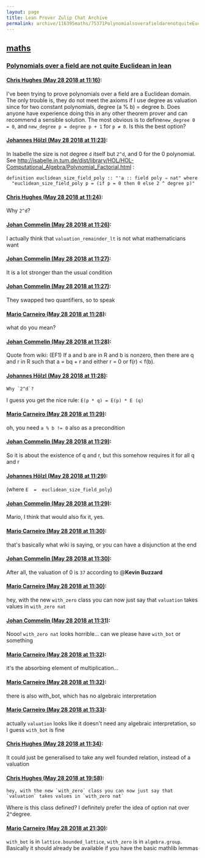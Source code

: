 ```yaml
---
layout: page
title: Lean Prover Zulip Chat Archive 
permalink: archive/116395maths/75371PolynomialsoverafieldarenotquiteEuclideaninlean.html
---
```


## [maths](index.html)
### [Polynomials over a field are not quite Euclidean in lean](75371PolynomialsoverafieldarenotquiteEuclideaninlean.html)

#### [Chris Hughes (May 28 2018 at 11:16)](https://leanprover.zulipchat.com/#narrow/stream/116395-maths/topic/Polynomials%20over%20a%20field%20are%20not%20quite%20Euclidean%20in%20lean/near/127196752):
I've been trying to prove polynomials over a field are a Euclidean domain. The only trouble is, they do not meet the axioms if I use degree as valuation since for two constant polynomials, degree (a % b) =  degree b. Does anyone have experience doing this in any other theorem prover and can recommend a sensible solution. The most obvious is to define`new_degree 0 = 0`, and `new_degree p = degree p + 1` for `p ≠ 0`. Is this the best option?

#### [Johannes Hölzl (May 28 2018 at 11:23)](https://leanprover.zulipchat.com/#narrow/stream/116395-maths/topic/Polynomials%20over%20a%20field%20are%20not%20quite%20Euclidean%20in%20lean/near/127196999):
In Isabelle the size is not degree `d` itself but `2^d`, and 0 for the 0 polynomial. See http://isabelle.in.tum.de/dist/library/HOL/HOL-Computational_Algebra/Polynomial_Factorial.html :
```isabelle
definition euclidean_size_field_poly :: "'a :: field poly ⇒ nat" where
  "euclidean_size_field_poly p = (if p = 0 then 0 else 2 ^ degree p)" 
```

#### [Chris Hughes (May 28 2018 at 11:24)](https://leanprover.zulipchat.com/#narrow/stream/116395-maths/topic/Polynomials%20over%20a%20field%20are%20not%20quite%20Euclidean%20in%20lean/near/127197047):
Why `2^d`?

#### [Johan Commelin (May 28 2018 at 11:26)](https://leanprover.zulipchat.com/#narrow/stream/116395-maths/topic/Polynomials%20over%20a%20field%20are%20not%20quite%20Euclidean%20in%20lean/near/127197113):
I actually think that `valuation_remainder_lt` is not what mathematicians want

#### [Johan Commelin (May 28 2018 at 11:27)](https://leanprover.zulipchat.com/#narrow/stream/116395-maths/topic/Polynomials%20over%20a%20field%20are%20not%20quite%20Euclidean%20in%20lean/near/127197124):
It is a lot stronger than the usual condition

#### [Johan Commelin (May 28 2018 at 11:27)](https://leanprover.zulipchat.com/#narrow/stream/116395-maths/topic/Polynomials%20over%20a%20field%20are%20not%20quite%20Euclidean%20in%20lean/near/127197126):
They swapped two quantifiers, so to speak

#### [Mario Carneiro (May 28 2018 at 11:28)](https://leanprover.zulipchat.com/#narrow/stream/116395-maths/topic/Polynomials%20over%20a%20field%20are%20not%20quite%20Euclidean%20in%20lean/near/127197131):
what do you mean?

#### [Johan Commelin (May 28 2018 at 11:28)](https://leanprover.zulipchat.com/#narrow/stream/116395-maths/topic/Polynomials%20over%20a%20field%20are%20not%20quite%20Euclidean%20in%20lean/near/127197179):
Quote from wiki: (EF1) If a and b are in R and b is nonzero, then there are q and r in R such that a = bq + r and either r = 0 or f(r) < f(b).

#### [Johannes Hölzl (May 28 2018 at 11:28)](https://leanprover.zulipchat.com/#narrow/stream/116395-maths/topic/Polynomials%20over%20a%20field%20are%20not%20quite%20Euclidean%20in%20lean/near/127197180):
```quote
Why `2^d`?
```
I guess you get the nice rule: `E(p * q) = E(p) * E (q)`

#### [Mario Carneiro (May 28 2018 at 11:29)](https://leanprover.zulipchat.com/#narrow/stream/116395-maths/topic/Polynomials%20over%20a%20field%20are%20not%20quite%20Euclidean%20in%20lean/near/127197186):
oh, you need `a % b != 0` also as a precondition

#### [Johan Commelin (May 28 2018 at 11:29)](https://leanprover.zulipchat.com/#narrow/stream/116395-maths/topic/Polynomials%20over%20a%20field%20are%20not%20quite%20Euclidean%20in%20lean/near/127197187):
So it is about the existence of q and r, but this somehow requires it for all q and r

#### [Johannes Hölzl (May 28 2018 at 11:29)](https://leanprover.zulipchat.com/#narrow/stream/116395-maths/topic/Polynomials%20over%20a%20field%20are%20not%20quite%20Euclidean%20in%20lean/near/127197188):
(where `E  =  euclidean_size_field_poly`)

#### [Johan Commelin (May 28 2018 at 11:29)](https://leanprover.zulipchat.com/#narrow/stream/116395-maths/topic/Polynomials%20over%20a%20field%20are%20not%20quite%20Euclidean%20in%20lean/near/127197191):
Mario, I think that would also fix it, yes.

#### [Mario Carneiro (May 28 2018 at 11:30)](https://leanprover.zulipchat.com/#narrow/stream/116395-maths/topic/Polynomials%20over%20a%20field%20are%20not%20quite%20Euclidean%20in%20lean/near/127197194):
that's basically what wiki is saying, or you can have a disjunction at the end

#### [Johan Commelin (May 28 2018 at 11:30)](https://leanprover.zulipchat.com/#narrow/stream/116395-maths/topic/Polynomials%20over%20a%20field%20are%20not%20quite%20Euclidean%20in%20lean/near/127197246):
After all, the valuation of 0 is `37` according to @**Kevin Buzzard**

#### [Mario Carneiro (May 28 2018 at 11:30)](https://leanprover.zulipchat.com/#narrow/stream/116395-maths/topic/Polynomials%20over%20a%20field%20are%20not%20quite%20Euclidean%20in%20lean/near/127197254):
hey, with the new `with_zero` class you can now just say that `valuation` takes values in `with_zero nat`

#### [Johan Commelin (May 28 2018 at 11:31)](https://leanprover.zulipchat.com/#narrow/stream/116395-maths/topic/Polynomials%20over%20a%20field%20are%20not%20quite%20Euclidean%20in%20lean/near/127197272):
Nooo! `with_zero nat` looks horrible... can we please have `with_bot` or something

#### [Mario Carneiro (May 28 2018 at 11:32)](https://leanprover.zulipchat.com/#narrow/stream/116395-maths/topic/Polynomials%20over%20a%20field%20are%20not%20quite%20Euclidean%20in%20lean/near/127197317):
it's the absorbing element of multiplication...

#### [Mario Carneiro (May 28 2018 at 11:32)](https://leanprover.zulipchat.com/#narrow/stream/116395-maths/topic/Polynomials%20over%20a%20field%20are%20not%20quite%20Euclidean%20in%20lean/near/127197318):
there is also with_bot, which has no algebraic interpretation

#### [Mario Carneiro (May 28 2018 at 11:33)](https://leanprover.zulipchat.com/#narrow/stream/116395-maths/topic/Polynomials%20over%20a%20field%20are%20not%20quite%20Euclidean%20in%20lean/near/127197334):
actually `valuation` looks like it doesn't need any algebraic interpretation, so I guess `with_bot` is fine

#### [Chris Hughes (May 28 2018 at 11:34)](https://leanprover.zulipchat.com/#narrow/stream/116395-maths/topic/Polynomials%20over%20a%20field%20are%20not%20quite%20Euclidean%20in%20lean/near/127197383):
It could just be generalised to take any well founded relation, instead of a valuation

#### [Chris Hughes (May 28 2018 at 19:58)](https://leanprover.zulipchat.com/#narrow/stream/116395-maths/topic/Polynomials%20over%20a%20field%20are%20not%20quite%20Euclidean%20in%20lean/near/127215412):
```quote
hey, with the new `with_zero` class you can now just say that `valuation` takes values in `with_zero nat`
```
Where is this class defined? I definitely prefer the idea of option nat over 2^degree.

#### [Mario Carneiro (May 28 2018 at 21:30)](https://leanprover.zulipchat.com/#narrow/stream/116395-maths/topic/Polynomials%20over%20a%20field%20are%20not%20quite%20Euclidean%20in%20lean/near/127218435):
`with_bot` is in `lattice.bounded_lattice`, `with_zero` is in `algebra.group`. Basically it should already be available if you have the basic mathlib lemmas

